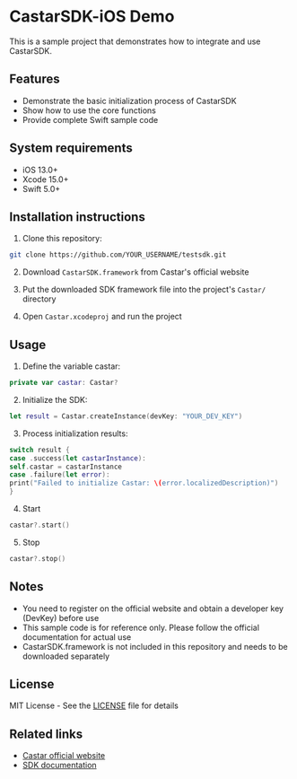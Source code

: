 # CastarSDK-iOS Demo

This is a sample project that demonstrates how to integrate and use CastarSDK.

## Features

- Demonstrate the basic initialization process of CastarSDK
- Show how to use the core functions
- Provide complete Swift sample code

## System requirements

- iOS 13.0+
- Xcode 15.0+
- Swift 5.0+

## Installation instructions

1. Clone this repository:
```bash
git clone https://github.com/YOUR_USERNAME/testsdk.git
```

2. Download `CastarSDK.framework` from Castar's official website

3. Put the downloaded SDK framework file into the project's `Castar/` directory

4. Open `Castar.xcodeproj` and run the project

## Usage

1. Define the variable castar:
```swift
private var castar: Castar?

```
2. Initialize the SDK:
```swift
let result = Castar.createInstance(devKey: "YOUR_DEV_KEY")
```

3. Process initialization results:
```swift
switch result {
case .success(let castarInstance):
self.castar = castarInstance
case .failure(let error):
print("Failed to initialize Castar: \(error.localizedDescription)")
}
```
4. Start
```swift
castar?.start()
```
5. Stop
```swift
castar?.stop()
```

## Notes

- You need to register on the official website and obtain a developer key (DevKey) before use
- This sample code is for reference only. Please follow the official documentation for actual use
- CastarSDK.framework is not included in this repository and needs to be downloaded separately

## License

MIT License - See the [LICENSE](LICENSE) file for details

## Related links

- [Castar official website](https://www.castarsdk.com)
- [SDK documentation](https://docs.castarsdk.com)
